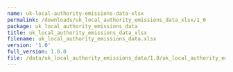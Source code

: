 ```yaml
---
name: uk-local-authority-emissions-data-xlsx
permalink: /downloads/uk_local_authority_emissions_data_xlsx/1_0
package: uk_local_authority_emissions_data
title: uk_local_authority_emissions_data_xlsx
filename: uk_local_authority_emissions_data.xlsx
version: '1.0'
full_version: 1.0.0
file: /data/uk_local_authority_emissions_data/1.0/uk_local_authority_emissions_data.xlsx
---
```

